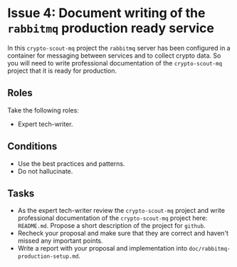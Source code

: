 # Issue 4: Document writing of the `rabbitmq` production ready service

In this `crypto-scout-mq` project the `rabbitmq` server has been configured in a container for messaging between
services and to collect crypto data. So you will need to write professional documentation of the `crypto-scout-mq`
project that it is ready for production.

## Roles

Take the following roles:

- Expert tech-writer.

## Conditions

- Use the best practices and patterns.
- Do not hallucinate.

## Tasks

- As the expert tech-writer review the `crypto-scout-mq` project and write professional documentation of the
  `crypto-scout-mq` project here: `README.md`. Propose a short description of the project for `github`.
- Recheck your proposal and make sure that they are correct and haven't missed any important points.
- Write a report with your proposal and implementation into `doc/rabbitmq-production-setup.md`.